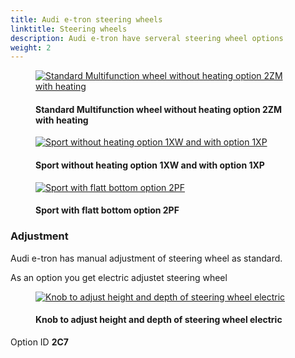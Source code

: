 ```yaml
---
title: Audi e-tron steering wheels
linktitle: Steering wheels
description: Audi e-tron have serveral steering wheel options
weight: 2
---
```


<!-- markdownlint-disable MD033 -->

<figure>
    <a href="https://media.electrichasgoneaudi.net/multimedia/models/e-tron/interior/steeringwheels/multifunction.jpg">
        <img src="https://media.electrichasgoneaudi.net/multimedia/models/e-tron/interior/steeringwheels/multifunctions.jpg"
        class="img-fluid" alt="Standard Multifunction wheel without heating option 2ZM with heating" title="Standard Multifunction wheel without heating option 2ZM with heating">
    </a>
    <figcaption><h4>Standard Multifunction wheel without heating option 2ZM with heating</h4></figcaption>
</figure>

<figure>
    <a href="https://media.electrichasgoneaudi.net/multimedia/models/e-tron/interior/steeringwheels/sport.jpg">
        <img src="https://media.electrichasgoneaudi.net/multimedia/models/e-tron/interior/steeringwheels/sports.jpg"
        class="img-fluid" alt="Sport without heating option 1XW and with option 1XP" title="Sport without heating option 1XW and with option 1XP">
    </a>
    <figcaption><h4>Sport without heating option 1XW and with option 1XP</h4></figcaption>
</figure>

<figure>
    <a href="https://media.electrichasgoneaudi.net/multimedia/models/e-tron/interior/steeringwheels/sportflat.jpg">
        <img src="https://media.electrichasgoneaudi.net/multimedia/models/e-tron/interior/steeringwheels/sportflats.jpg"
        class="img-fluid" alt="Sport with flatt bottom option 2PF" title="Sport with flatt bottom option 2PF">
    </a>
    <figcaption><h4>Sport with flatt bottom option 2PF</h4></figcaption>
</figure>

### Adjustment

Audi e-tron has manual adjustment of steering wheel as standard.

As an option you get electric adjustet steering wheel

<figure>
    <a href="https://media.electrichasgoneaudi.net/multimedia/models/e-tron/interior/steeringwheels/electricadjustment.jpg">
        <img src="https://media.electrichasgoneaudi.net/multimedia/models/e-tron/interior/steeringwheels/electricadjustments.jpg"
        class="img-fluid" alt="Knob to adjust height and depth of steering wheel electric" title="Knob to adjust height and depth of steering wheel electric">
    </a>
    <figcaption><h4>Knob to adjust height and depth of steering wheel electric</h4></figcaption>
</figure>

Option ID **2C7**